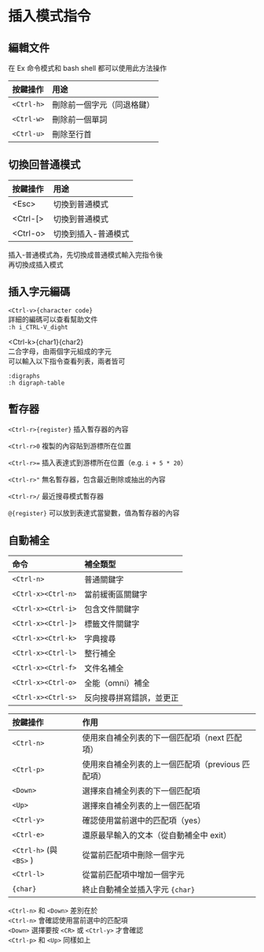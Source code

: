 # 插入模式指令

## 編輯文件

在 Ex 命令模式和 bash shell 都可以使用此方法操作

| 按鍵操作 | 用途 |
| :--- | :--- |
| `<Ctrl-h>` | 刪除前一個字元（同退格鍵） |
| `<Ctrl-w>` | 刪除前一個單詞 |
| `<Ctrl-u>` | 刪除至行首 |

## 切換回普通模式

| 按鍵操作 | 用途 |
| :--- | :--- |
| &lt;Esc&gt; | 切換到普通模式 |
| &lt;Ctrl-\[&gt; | 切換到普通模式 |
| &lt;Ctrl-o&gt; | 切換到插入-普通模式 |

插入-普通模式為，先切換成普通模式輸入完指令後  
再切換成插入模式

## 插入字元編碼

`<Ctrl-v>{character code}`  
詳細的編碼可以查看幫助文件  
`:h i_CTRL-V_dight`

&lt;Ctrl-k&gt;{char1}{char2}  
二合字母，由兩個字元組成的字元  
可以輸入以下指令查看列表，兩者皆可

```text
:digraphs
:h digraph-table
```

## 暫存器

`<Ctrl-r>{register}` 插入暫存器的內容

`<Ctrl-r>0` 複製的內容貼到游標所在位置

`<Ctrl-r>=` 插入表達式到游標所在位置（e.g. `i + 5 * 20`）

`<Ctrl-r>"` 無名暫存器，包含最近刪除或抽出的內容

`<Ctrl-r>/` 最近搜尋模式暫存器

`@{register}` 可以放到表達式當變數，值為暫存器的內容

## 自動補全

| 命令 | 補全類型 |
| :--- | :--- |
| `<Ctrl-n>` | 普通關鍵字 |
| `<Ctrl-x><Ctrl-n>` | 當前緩衝區關鍵字 |
| `<Ctrl-x><Ctrl-i>` | 包含文件關鍵字 |
| `<Ctrl-x><Ctrl-]>` | 標籤文件關鍵字 |
| `<Ctrl-x><Ctrl-k>` | 字典搜尋 |
| `<Ctrl-x><Ctrl-l>` | 整行補全 |
| `<Ctrl-x><Ctrl-f>` | 文件名補全 |
| `<Ctrl-x><Ctrl-o>` | 全能（omni）補全 |
| `<Ctrl-x><Ctrl-s>` | 反向搜尋拼寫錯誤，並更正 |

| 按鍵操作 | 作用 |
| :--- | :--- |
| `<Ctrl-n>` | 使用來自補全列表的下一個匹配項（next 匹配項） |
| `<Ctrl-p>` | 使用來自補全列表的上一個匹配項（previous 匹配項） |
| `<Down>` | 選擇來自補全列表的下一個匹配項 |
| `<Up>` | 選擇來自補全列表的上一個匹配項 |
| `<Ctrl-y>` | 確認使用當前選中的匹配項（yes） |
| `<Ctrl-e>` | 還原最早輸入的文本（從自動補全中 exit） |
| `<Ctrl-h>`  \(與  `<BS>` \) | 從當前匹配項中刪除一個字元 |
| `<Ctrl-l>` | 從當前匹配項中增加一個字元 |
| `{char}` | 終止自動補全並插入字元 `{char}`  |

`<Ctrl-n>` 和 `<Down>` 差別在於  
`<Ctrl-n>` 會確認使用當前選中的匹配項  
`<Down>` 選擇要按 `<CR>` 或 `<Ctrl-y>` 才會確認  
`<Ctrl-p>` 和 `<Up>` 同樣如上


